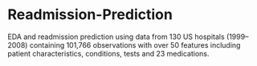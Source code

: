# Readmission-Prediction
 EDA and readmission prediction using data from 130 US hospitals (1999–2008) containing 101,766 observations with over 50 features including patient characteristics, conditions, tests and 23 medications.
